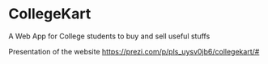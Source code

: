 # CollegeKart
A Web App for College students to buy and sell useful stuffs

Presentation of the website
https://prezi.com/p/pls_uysv0jb6/collegekart/#




